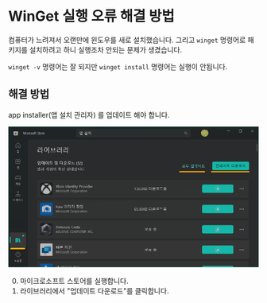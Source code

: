 # WinGet 실행 오류 해결 방법

컴퓨터가 느려져서 오랜만에 윈도우를 새로 설치했습니다.
그리고 `winget` 명령어로 패키지를 설치하려고 하니 실행조차 안되는 문제가 생겼습니다.

`winget -v` 명령어는 잘 되지만 `winget install` 명령어는 실행이 안됩니다.

## 해결 방법

app installer(앱 설치 관리자) 를 업데이트 해야 합니다.

![앱 스토어에서 모든 앱 업데이트 다운로드 중](img.png)

0. 마이크로소프트 스토어를 실행합니다.
1. 라이브러리에서 "업데이트 다운로드"를 클릭합니다.
